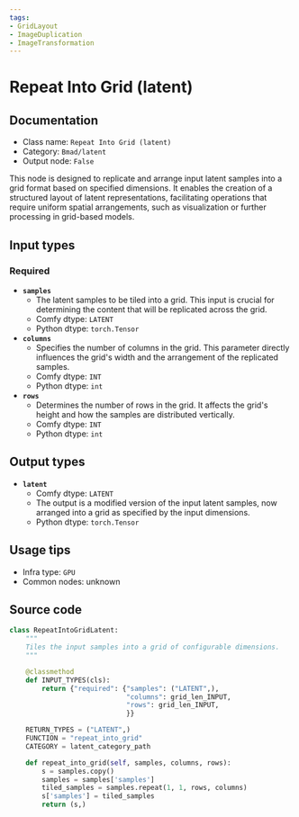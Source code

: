 ```yaml
---
tags:
- GridLayout
- ImageDuplication
- ImageTransformation
---
```


# Repeat Into Grid (latent)
## Documentation
- Class name: `Repeat Into Grid (latent)`
- Category: `Bmad/latent`
- Output node: `False`

This node is designed to replicate and arrange input latent samples into a grid format based on specified dimensions. It enables the creation of a structured layout of latent representations, facilitating operations that require uniform spatial arrangements, such as visualization or further processing in grid-based models.
## Input types
### Required
- **`samples`**
    - The latent samples to be tiled into a grid. This input is crucial for determining the content that will be replicated across the grid.
    - Comfy dtype: `LATENT`
    - Python dtype: `torch.Tensor`
- **`columns`**
    - Specifies the number of columns in the grid. This parameter directly influences the grid's width and the arrangement of the replicated samples.
    - Comfy dtype: `INT`
    - Python dtype: `int`
- **`rows`**
    - Determines the number of rows in the grid. It affects the grid's height and how the samples are distributed vertically.
    - Comfy dtype: `INT`
    - Python dtype: `int`
## Output types
- **`latent`**
    - Comfy dtype: `LATENT`
    - The output is a modified version of the input latent samples, now arranged into a grid as specified by the input dimensions.
    - Python dtype: `torch.Tensor`
## Usage tips
- Infra type: `GPU`
- Common nodes: unknown


## Source code
```python
class RepeatIntoGridLatent:
    """
    Tiles the input samples into a grid of configurable dimensions.
    """

    @classmethod
    def INPUT_TYPES(cls):
        return {"required": {"samples": ("LATENT",),
                             "columns": grid_len_INPUT,
                             "rows": grid_len_INPUT,
                             }}

    RETURN_TYPES = ("LATENT",)
    FUNCTION = "repeat_into_grid"
    CATEGORY = latent_category_path

    def repeat_into_grid(self, samples, columns, rows):
        s = samples.copy()
        samples = samples['samples']
        tiled_samples = samples.repeat(1, 1, rows, columns)
        s['samples'] = tiled_samples
        return (s,)

```
